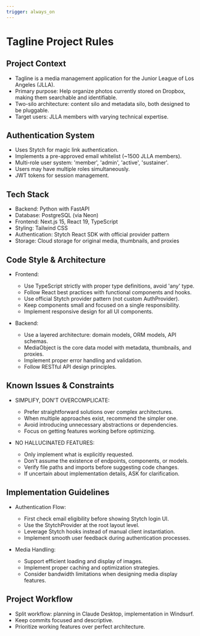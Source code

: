 ```yaml
---
trigger: always_on
---
```


# Tagline Project Rules

## Project Context
- Tagline is a media management application for the Junior League of Los Angeles (JLLA).
- Primary purpose: Help organize photos currently stored on Dropbox, making them searchable and identifiable.
- Two-silo architecture: content silo and metadata silo, both designed to be pluggable.
- Target users: JLLA members with varying technical expertise.

## Authentication System
- Uses Stytch for magic link authentication.
- Implements a pre-approved email whitelist (~1500 JLLA members).
- Multi-role user system: 'member', 'admin', 'active', 'sustainer'.
- Users may have multiple roles simultaneously.
- JWT tokens for session management.

## Tech Stack
- Backend: Python with FastAPI
- Database: PostgreSQL (via Neon)
- Frontend: Next.js 15, React 19, TypeScript
- Styling: Tailwind CSS
- Authentication: Stytch React SDK with official provider pattern
- Storage: Cloud storage for original media, thumbnails, and proxies

## Code Style & Architecture
- Frontend:
  - Use TypeScript strictly with proper type definitions, avoid 'any' type.
  - Follow React best practices with functional components and hooks.
  - Use official Stytch provider pattern (not custom AuthProvider).
  - Keep components small and focused on a single responsibility.
  - Implement responsive design for all UI components.

- Backend:
  - Use a layered architecture: domain models, ORM models, API schemas.
  - MediaObject is the core data model with metadata, thumbnails, and proxies.
  - Implement proper error handling and validation.
  - Follow RESTful API design principles.

## Known Issues & Constraints
- SIMPLIFY, DON'T OVERCOMPLICATE:
  - Prefer straightforward solutions over complex architectures.
  - When multiple approaches exist, recommend the simpler one.
  - Avoid introducing unnecessary abstractions or dependencies.
  - Focus on getting features working before optimizing.

- NO HALLUCINATED FEATURES:
  - Only implement what is explicitly requested.
  - Don't assume the existence of endpoints, components, or models.
  - Verify file paths and imports before suggesting code changes.
  - If uncertain about implementation details, ASK for clarification.

## Implementation Guidelines
- Authentication Flow:
  - First check email eligibility before showing Stytch login UI.
  - Use the StytchProvider at the root layout level.
  - Leverage Stytch hooks instead of manual client instantiation.
  - Implement smooth user feedback during authentication processes.

- Media Handling:
  - Support efficient loading and display of images.
  - Implement proper caching and optimization strategies.
  - Consider bandwidth limitations when designing media display features.

## Project Workflow
- Split workflow: planning in Claude Desktop, implementation in Windsurf.
- Keep commits focused and descriptive.
- Prioritize working features over perfect architecture.
